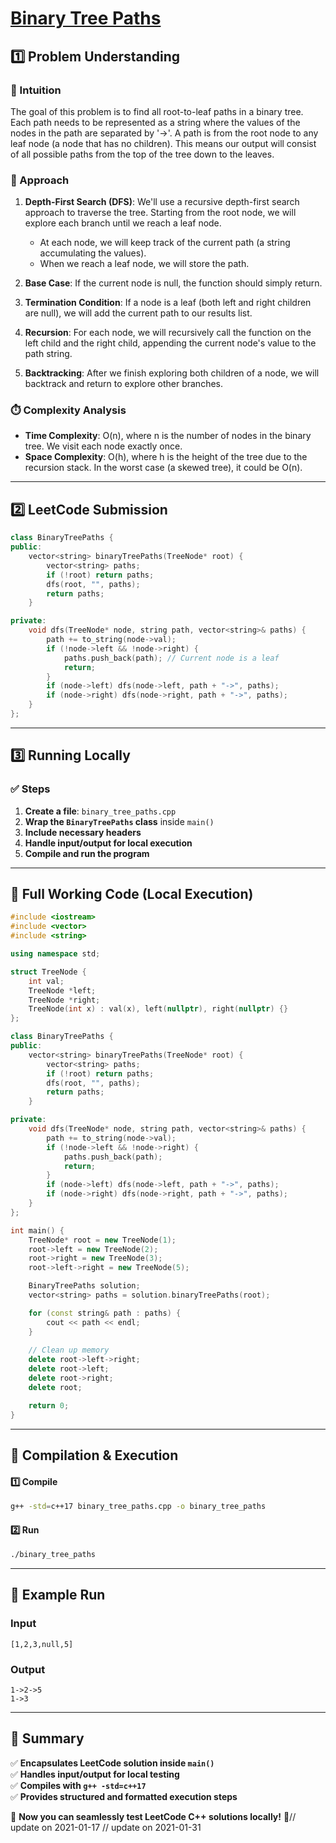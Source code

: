 # **[Binary Tree Paths](https://leetcode.com/problems/binary-tree-paths/description/)**  

## **1️⃣ Problem Understanding**  
### **📌 Intuition**  
The goal of this problem is to find all root-to-leaf paths in a binary tree. Each path needs to be represented as a string where the values of the nodes in the path are separated by '->'. A path is from the root node to any leaf node (a node that has no children). This means our output will consist of all possible paths from the top of the tree down to the leaves.

### **🚀 Approach**  
1. **Depth-First Search (DFS)**: We'll use a recursive depth-first search approach to traverse the tree. Starting from the root node, we will explore each branch until we reach a leaf node.
   - At each node, we will keep track of the current path (a string accumulating the values).
   - When we reach a leaf node, we will store the path.

2. **Base Case**: If the current node is null, the function should simply return.

3. **Termination Condition**: If a node is a leaf (both left and right children are null), we will add the current path to our results list.

4. **Recursion**: For each node, we will recursively call the function on the left child and the right child, appending the current node's value to the path string.

5. **Backtracking**: After we finish exploring both children of a node, we will backtrack and return to explore other branches.

### **⏱️ Complexity Analysis**  
- **Time Complexity**: O(n), where n is the number of nodes in the binary tree. We visit each node exactly once.
- **Space Complexity**: O(h), where h is the height of the tree due to the recursion stack. In the worst case (a skewed tree), it could be O(n).

---  

## **2️⃣ LeetCode Submission**  
```cpp
class BinaryTreePaths {
public:
    vector<string> binaryTreePaths(TreeNode* root) {
        vector<string> paths;
        if (!root) return paths;
        dfs(root, "", paths);
        return paths;
    }

private:
    void dfs(TreeNode* node, string path, vector<string>& paths) {
        path += to_string(node->val);
        if (!node->left && !node->right) {
            paths.push_back(path); // Current node is a leaf
            return;
        }
        if (node->left) dfs(node->left, path + "->", paths);
        if (node->right) dfs(node->right, path + "->", paths);
    }
};  
```  

---  

## **3️⃣ Running Locally**  
### **✅ Steps**  
1. **Create a file**: `binary_tree_paths.cpp`  
2. **Wrap the `BinaryTreePaths` class** inside `main()`  
3. **Include necessary headers**  
4. **Handle input/output for local execution**  
5. **Compile and run the program**  

---  

## **📝 Full Working Code (Local Execution)**  
```cpp
#include <iostream>
#include <vector>
#include <string>

using namespace std;

struct TreeNode {
    int val;
    TreeNode *left;
    TreeNode *right;
    TreeNode(int x) : val(x), left(nullptr), right(nullptr) {}
};

class BinaryTreePaths {
public:
    vector<string> binaryTreePaths(TreeNode* root) {
        vector<string> paths;
        if (!root) return paths;
        dfs(root, "", paths);
        return paths;
    }

private:
    void dfs(TreeNode* node, string path, vector<string>& paths) {
        path += to_string(node->val);
        if (!node->left && !node->right) {
            paths.push_back(path);
            return;
        }
        if (node->left) dfs(node->left, path + "->", paths);
        if (node->right) dfs(node->right, path + "->", paths);
    }
};

int main() {
    TreeNode* root = new TreeNode(1);
    root->left = new TreeNode(2);
    root->right = new TreeNode(3);
    root->left->right = new TreeNode(5);

    BinaryTreePaths solution;
    vector<string> paths = solution.binaryTreePaths(root);

    for (const string& path : paths) {
        cout << path << endl;
    }
    
    // Clean up memory
    delete root->left->right;
    delete root->left;
    delete root->right;
    delete root;

    return 0;
}
```  

---  

## **🔧 Compilation & Execution**  
#### **1️⃣ Compile**  
```bash
g++ -std=c++17 binary_tree_paths.cpp -o binary_tree_paths
```  

#### **2️⃣ Run**  
```bash
./binary_tree_paths
```  

---  

## **🎯 Example Run**  
### **Input**  
```
[1,2,3,null,5]
```  
### **Output**  
```
1->2->5
1->3
```  

---  

## **📌 Summary**  
✅ **Encapsulates LeetCode solution inside `main()`**  
✅ **Handles input/output for local testing**  
✅ **Compiles with `g++ -std=c++17`**  
✅ **Provides structured and formatted execution steps**  

🚀 **Now you can seamlessly test LeetCode C++ solutions locally!** 🚀// update on 2021-01-17
// update on 2021-01-31
